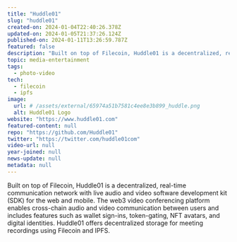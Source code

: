 ```yaml
---
title: "Huddle01"
slug: "huddle01"
created-on: 2024-01-04T22:40:26.378Z
updated-on: 2024-01-05T21:37:26.124Z
published-on: 2024-01-11T13:26:59.787Z
featured: false
description: "Built on top of Filecoin, Huddle01 is a decentralized, real-time communication network with live audio and video software development kit (SDK) for the web and mobile."
topic: media-entertainment
tags:
  - photo-video
tech:
  - filecoin
  - ipfs
image:
  url: # /assets/external/65974a51b7581c4ee8e3b899_huddle.png
  alt: Huddle01 Logo
website: "https://www.huddle01.com"
featured-content: null
repo: "https://github.com/Huddle01"
twitter: "https://twitter.com/huddle01com"
video-url: null
year-joined: null
news-update: null
metadata: null
---
```


Built on top of Filecoin, Huddle01 is a decentralized, real-time communication network with live audio and video software development kit (SDK) for the web and mobile. The web3 video conferencing platform enables cross-chain audio and video communication between users and includes features such as wallet sign-ins, token-gating, NFT avatars, and digital identities. Huddle01 offers decentralized storage for meeting recordings using Filecoin and IPFS.
